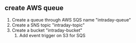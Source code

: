 ## create AWS queue
1. Create a queue through AWS SQS name "intraday-queue" 
2. Create a SNS topic "intraday-topic"
3. Create a bucket "intraday-bucket"
	1. Add event trigger on S3 for SQS

